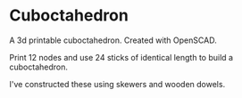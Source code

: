 # Cuboctahedron
A 3d printable cuboctahedron.   Created with OpenSCAD. 

Print 12 nodes and use 24 sticks of identical length to build a cuboctahedron.

I've constructed these using skewers and wooden dowels.
